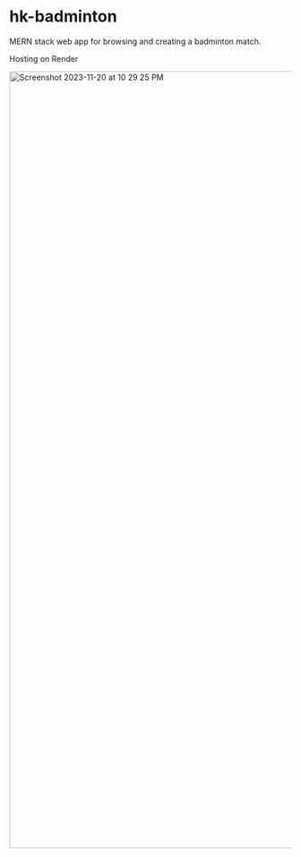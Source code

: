 # hk-badminton
MERN stack web app for browsing and creating a badminton match.

Hosting on Render


<img width="1385" alt="Screenshot 2023-11-20 at 10 29 25 PM" src="https://github.com/Henkkk/hk-badminton-client/assets/88356994/ef8491db-3b28-414d-8101-9384e8b4071e">
